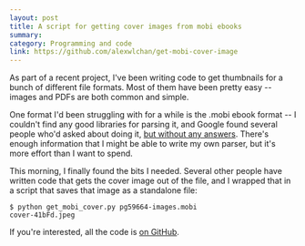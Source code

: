 ```yaml
---
layout: post
title: A script for getting cover images from mobi ebooks
summary:
category: Programming and code
link: https://github.com/alexwlchan/get-mobi-cover-image
---
```


As part of a recent project, I've been writing code to get thumbnails for a bunch of different file formats.
Most of them have been pretty easy -- images and PDFs are both common and simple.

One format I'd been struggling with for a while is the .mobi ebook format -- I couldn't find any good libraries for parsing it, and Google found several people who'd asked about doing it, [but without any answers](https://xkcd.com/979/).
There's enough information that I might be able to write my own parser, but it's more effort than I want to spend.

This morning, I finally found the bits I needed.
Several other people have written code that gets the cover image out of the file, and I wrapped that in a script that saves that image as a standalone file:

```console
$ python get_mobi_cover.py pg59664-images.mobi
cover-41bFd.jpeg
```

If you're interested, all the code is [on GitHub](https://github.com/alexwlchan/get-mobi-cover-image).
